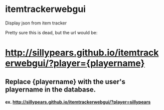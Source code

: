 # itemtrackerwebgui
Display json from item tracker

Pretty sure this is dead, but the url would be:

# http://sillypears.github.io/itemtrackerwebgui/?player={playername}
## Replace {playername} with the user's playername in the database.

#### ex. http://sillypears.github.io/itemtrackerwebgui/?player=sillypears 
